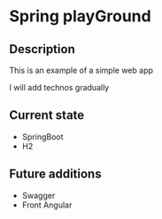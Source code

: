 # Spring playGround

## Description

This is an example of a simple web app

I will add technos gradually

## Current state
- SpringBoot
- H2

## Future additions
- Swagger
- Front Angular
